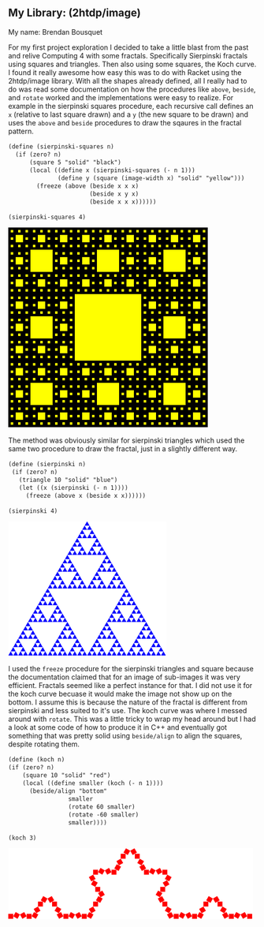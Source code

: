 ## My Library: (2htdp/image)
My name: Brendan Bousquet

 For my first project exploration I decided to take a little blast from the past and relive Computing 4 with some fractals. Specifically Sierpinski fractals using squares and triangles. Then also using some squares, the Koch curve. I found it really awesome how easy this was to do with Racket using the 2htdp/image library.  With all the shapes already defined, all I really had to do was read some documentation on how the procedures like `above`, `beside`, and `rotate` worked and the implementations were easy to realize.
 For example in the sierpinski squares procedure, each recursive call defines an `x` (relative to last square drawn) and a `y` (the new square to be drawn) and uses the `above` and `beside` procedures to draw the sqaures in the fractal pattern. 

```racket 
(define (sierpinski-squares n)
  (if (zero? n)
      (square 5 "solid" "black")
      (local ((define x (sierpinski-squares (- n 1)))
              (define y (square (image-width x) "solid" "yellow")))
        (freeze (above (beside x x x)
                       (beside x y x)
                       (beside x x x))))))
 ```
 `(sierpinski-squares 4)`
 
 ![squares.png](https://github.com/BrendanBousquet/FP1/blob/master/img/squares.png)
 
 The method was obviously similar for sierpinski triangles which used the same two procedure to draw the fractal, just in a slightly different way.
 
 ```racket 
(define (sierpinski n)
  (if (zero? n)
    (triangle 10 "solid" "blue")
    (let ((x (sierpinski (- n 1))))
      (freeze (above x (beside x x))))))
 ```
 `(sierpinski 4)`
 
  ![triangles.png](https://github.com/BrendanBousquet/FP1/blob/master/img/triangles.png)
  
 I used the `freeze` procedure for the sierpinski triangles and square because the documentation claimed that for an image of sub-images it was very efficient.  Fractals seemed like a perfect instance for that. I did not use it for the koch curve becuase it would make the image not show up on the bottom. I assume this is because the nature of the fractal is different from sierpinski and less suited to it's use.
 The koch curve was where I messed around with `rotate`. This was a little tricky to wrap my head around but I had a look at some code of how to produce it in C++ and eventually got something that was pretty solid using `beside/align` to align the squares, despite rotating them.
 
  ```racket 
(define (koch n)
  (if (zero? n)
      (square 10 "solid" "red")
      (local ((define smaller (koch (- n 1))))
        (beside/align "bottom"
                   smaller
                   (rotate 60 smaller)
                   (rotate -60 smaller)
                   smaller))))
 ```
 `(koch 3)`
 
  ![koch.png](https://github.com/BrendanBousquet/FP1/blob/master/img/koch.png)
